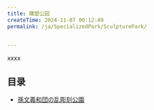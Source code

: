 ```yaml
---
title: 雕塑公园
createTime: 2024-11-07 00:12:49
permalink: /ja/SpecializedPark/SculpturePark/


---
```


xxxx

## 目录
- [孫文義和団の乱彫刻公園](./1.孙中山庚子首义雕塑园.md)
